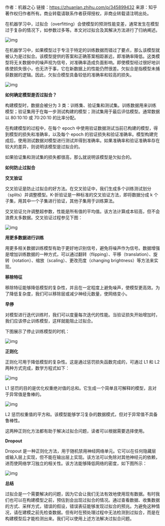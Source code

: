 作者：机器之心
链接：https://zhuanlan.zhihu.com/p/345899432
来源：知乎
著作权归作者所有。商业转载请联系作者获得授权，非商业转载请注明出处。



在机器学习中，过拟合（overfitting）会使模型的预测性能变差，通常发生在模型过于复杂的情况下，如参数过多等。本文对过拟合及其解决方法进行了归纳阐述。

![img](https://pic3.zhimg.com/v2-9c3afff1a042328917f75012c9913d0e_b.jpg)

在机器学习中，如果模型过于专注于特定的训练数据而错过了要点，那么该模型就被认为是过拟合。该模型提供的答案和正确答案相距甚远，即准确率降低。这类模型将无关数据中的噪声视为信号，对准确率造成负面影响。即使模型经过很好地训练使损失很小，也无济于事，它在新数据上的性能仍然很差。欠拟合是指模型未捕获数据的逻辑。因此，欠拟合模型具备较低的准确率和较高的损失。

![img](https://pic3.zhimg.com/v2-ca2a66d315167ecf896a11ac39337f92_b.jpg)

**如何确定模型是否过拟合？**

构建模型时，数据会被分为 3 类：训练集、验证集和测试集。训练数据用来训练模型；验证集用于在每一步测试构建的模型；测试集用于最后评估模型。通常数据以 80:10:10 或 70:20:10 的比率分配。

在构建模型的过程中，在每个 epoch 中使用验证数据测试当前已构建的模型，得到模型的损失和准确率，以及每个 epoch 的验证损失和验证准确率。模型构建完成后，使用测试数据对模型进行测试并得到准确率。如果准确率和验证准确率存在较大的差异，则说明该模型是过拟合的。

如果验证集和测试集的损失都很高，那么就说明该模型是欠拟合的。

**如何防止过拟合**

**交叉验证**

交叉验证是防止过拟合的好方法。在交叉验证中，我们生成多个训练测试划分（splits）并调整模型。K-折验证是一种标准的交叉验证方法，即将数据分成 k 个子集，用其中一个子集进行验证，其他子集用于训练算法。

交叉验证允许调整超参数，性能是所有值的平均值。该方法计算成本较高，但不会浪费太多数据。交叉验证过程参见下图：

![img](https://pic1.zhimg.com/v2-fb1c44f80e4769b117c431b19ac4271c_b.jpg)

**用更多数据进行训练**

用更多相关数据训练模型有助于更好地识别信号，避免将噪声作为信号。数据增强是增加训练数据的一种方式，可以通过翻转（flipping）、平移（translation）、旋转（rotation）、缩放（scaling）、更改亮度（changing brightness）等方法来实现。

**移除特征**

移除特征能够降低模型的复杂性，并且在一定程度上避免噪声，使模型更高效。为了降低复杂度，我们可以移除层或减少神经元数量，使网络变小。

**早停**

对模型进行迭代训练时，我们可以度量每次迭代的性能。当验证损失开始增加时，我们应该停止训练模型，这样就能阻止过拟合。

下图展示了停止训练模型的时机：

![img](https://pic1.zhimg.com/v2-8fa17df32b4092b313d95bb35692297c_b.jpg)

**正则化**

正则化可用于降低模型的复杂性。这是通过惩罚损失函数完成的，可通过 L1 和 L2 两种方式完成，数学方程式如下：

![img](https://pic2.zhimg.com/v2-8658bbd7c1e4956f799d8008874d6895_b.jpg)

L1 惩罚的目的是优化权重绝对值的总和。它生成一个简单且可解释的模型，且对于异常值是鲁棒的。

![img](https://pic1.zhimg.com/v2-92658379b4364b20503d63f8b3516adc_b.jpg)

L2 惩罚权重值的平方和。该模型能够学习复杂的数据模式，但对于异常值不具备鲁棒性。

这两种正则化方法都有助于解决过拟合问题，读者可以根据需要选择使用。

**Dropout**

Dropout 是一种正则化方法，用于随机禁用神经网络单元。它可以在任何隐藏层或输入层上实现，但不能在输出层上实现。该方法可以免除对其他神经元的依赖，进而使网络学习独立的相关性。该方法能够降低网络的密度，如下图所示：

![img](https://pic4.zhimg.com/v2-fd2f340b691d4b9e12014404771f400b_b.jpg)

**总结**

过拟合是一个需要解决的问题，因为它会让我们无法有效地使用现有数据。有时我们也可以在构建模型之前，预估到会出现过拟合的情况。通过查看数据、收集数据的方式、采样方式，错误的假设，错误表征能够发现过拟合的预兆。为避免这种情况，请在建模之前先检查数据。但有时在预处理过程中无法检测到过拟合，而是在构建模型后才能检测出来。我们可以使用上述方法解决过拟合问题。